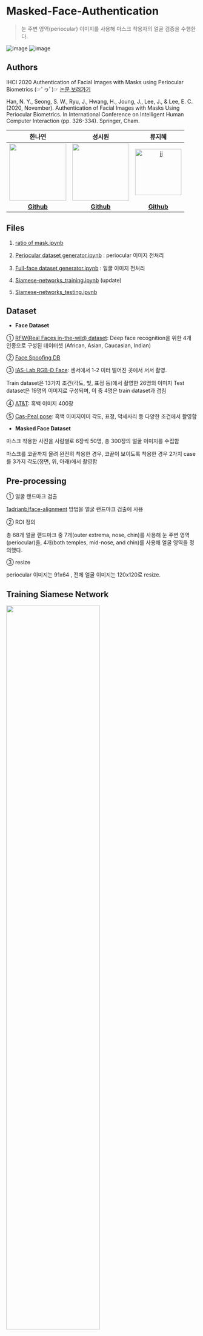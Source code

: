 # Masked-Face-Authentication
> 눈 주변 영역(periocular) 이미지를 사용해 마스크 착용자의 얼굴 검증을 수행한다.

![image](https://img.shields.io/badge/language-python-blue?style=flat-square&logo=python)
![image](https://img.shields.io/badge/Latest%20Update-2020/09/19-9cf?style=flat-square)


## Authors

IHCI 2020 Authentication of Facial Images with Masks using Periocular Biometrics  (☞ﾟヮﾟ)☞ [논문 보러가기](https://drive.google.com/file/d/1ZDcSeAH8MFasMhfSBDxEkAQ5hlBS-tnD/view?usp=sharing)

Han, N. Y., Seong, S. W., Ryu, J., Hwang, H., Joung, J., Lee, J., & Lee, E. C. (2020, November). Authentication of Facial Images with Masks Using Periocular Biometrics. In International Conference on Intelligent Human Computer Interaction (pp. 326-334). Springer, Cham.


|                 한나연               |                 성시원                |              류지혜               |
| :------------------------------------------: | :-----------------------------------------: | :----------------------------------------: |
| <img src="https://user-images.githubusercontent.com/33839093/129561824-7f779bf8-8036-4ab6-812e-4c7aa12c3d79.png" width=150px> | <img src="https://user-images.githubusercontent.com/33839093/134047468-1199ed43-cfb2-48a6-98e9-4b377cce131d.png" width=150px> | <img width="122" alt="jj" src="https://user-images.githubusercontent.com/33839093/134047117-353274f2-4594-42b8-ad15-cc745adfe33c.PNG" width=250px> |
|                   **[Github](https://github.com/HanNayeoniee)**                   |                   **[Github](https://github.com/SiWonSeong)**                   |               **[Github](https://github.com/jihyejjang)**               |


## Files

1. [ratio of mask.ipynb](https://github.com/HanNayeoniee/Masked-Face-Authentication/blob/master/ratio%20of%20mask%20.ipynb)

2. [Periocular dataset generator.ipynb](https://github.com/HanNayeoniee/Masked-Face-Authentication/blob/master/Periocular%20dataset%20generator.ipynb) : periocular 이미지 전처리

3. [Full-face dataset generator.ipynb](https://github.com/HanNayeoniee/Masked-Face-Authentication/blob/master/Full-face%20dataset%20generator.ipynb) : 얼굴 이미지 전처리

4. [Siamese-networks_training.ipynb](https://github.com/HanNayeoniee/Masked-Face-Authentication/blob/master/Siamese-networks_training.ipynb)
(update)  
5. [Siamese-networks_testing.ipynb](https://github.com/HanNayeoniee/Masked-Face-Authentication/blob/master/Siamese-networks_testing.ipynb)


## Dataset

- **Face Dataset**

① [RFW(Real Faces in-the-wild) dataset](http://www.whdeng.cn/RFW/index.html): Deep face recognition을 위한 4개 인종으로 구성된 데이터셋 (African, Asian, Caucasian, Indian)

② [Face Spoofing DB](https://www.mdpi.com/2079-9292/9/4/661)

③ [IAS-Lab RGB-D Face](http://robotics.dei.unipd.it/reid/index.php/8-dataset/9-overview-face): 센서에서 1-2 미터 떨어진 곳에서 서서 촬영.

Train dataset은 13가지 조건(각도, 빛, 표정 등)에서 촬영한 26명의 이미지
Test dataset은 19명의 이미지로 구성되며, 이 중 4명은 train dataset과 겹침

④ [AT&T](https://git-disl.github.io/GTDLBench/datasets/att_face_dataset/): 흑백 이미지 400장

⑤ [Cas-Peal pose](http://www.jdl.ac.cn/peal/index.html): 흑백 이미지이미 각도, 표정, 악세사리 등 다양한 조건에서 촬영함 

- **Masked Face Dataset**

마스크 착용한 사진을 사람별로 6장씩 50명, 총 300장의 얼굴 이미지를 수집함

마스크를 코끝까지 올려 완전히 착용한 경우, 코끝이 보이도록 착용한 경우 2가지 case를 3가지 각도(정면, 위, 아래)에서 촬영함


## Pre-processing

① 얼굴 랜드마크 검출

  [1adrianb/face-alignment](https://github.com/1adrianb/face-alignment) 방법을 얼굴 랜드마크 검출에 사용

② ROI 정의

   총 68개 얼굴 랜드마크 중 7개(outer extrema, nose, chin)를 사용해 눈 주변 영역(periocular)을, 4개(both temples, mid-nose, and chin)를 사용해 얼굴 영역을 정의했다. 
   
③ resize

   periocular 이미지는 91x64 , 전체 얼굴 이미지는 120x120로 resize.  


## Training Siamese Network

<img src="https://user-images.githubusercontent.com/33839093/134172026-dc536fdd-3441-44a6-80de-1381cb1ffcc3.PNG" width=70%>

샴 네트워크는 (105, 105, 1)크기의 이미지를 입력받아 100x1 크기의 특징 벡터를 추출한다. 
Genuine pair, Imposter pair의 개수를 동일하게 맞추었다.


## Performance

샴 네트워크를 사용해 2개의 모델을 학습시키고 각각 2개의 데이터셋을 사용해 성능을 측정했다.

<img src="https://user-images.githubusercontent.com/33839093/134172590-e9ed7c0f-e0f4-4f58-b52d-a82ce70cc2b6.PNG" width="70%">

> - **Siamese-face** : 마스크를 안 쓴 데이터셋(Unmasked images)으로 학습시킨 모델
> - **Siamese-periocular** : 마스크를 쓴 데이터셋(Masked images)으로 학습시킨 모델
> - 근소하지만 Siamese-periocular 모델(0.26 하락)이 Siamese-face 모델(0.296 하락)보다 성능이 조금 하락한 것을 확인할 수 있다. 

<img src="https://user-images.githubusercontent.com/33839093/93318020-22e5ad80-f849-11ea-88a8-3f74ccf7bbf0.png" width=60%>

> 모델을 3가지 옵티마이저(RMSprop, Adam, SGDMomentum), 4가지 learning rate(1×10-2, 1×10-3, 1×10-4, 1×10-5)을 사용해 300 epoch동안 학습시켰을 때, 
> RMSprop optimizer + learning rate 1×10-5 의 조합이 가장 좋은 성능을 보였다.  


## Reference

- [Facial-Similarity-with-Siamese-Networks-in-Pytorch](https://github.com/harveyslash/Facial-Similarity-with-Siamese-Networks-in-Pytorch)

- [Siamese neural networks for one-shot image recognition](http://www.cs.toronto.edu/~gkoch/files/msc-thesis.pdf)

- [face-alignment](https://github.com/1adrianb/face-alignment) 
